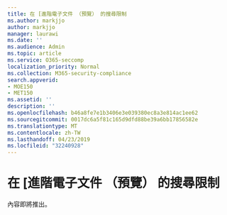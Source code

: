 ```yaml
---
title: 在 [進階電子文件 （預覽） 的搜尋限制
ms.author: markjjo
author: markjjo
manager: laurawi
ms.date: ''
ms.audience: Admin
ms.topic: article
ms.service: O365-seccomp
localization_priority: Normal
ms.collection: M365-security-compliance
search.appverid:
- MOE150
- MET150
ms.assetid: ''
description: ''
ms.openlocfilehash: b46a8fe7e1b3406e3e039380ec8a3e814ac1ee62
ms.sourcegitcommit: 0017dc6a5f81c165d9dfd88be39a6bb17856582e
ms.translationtype: MT
ms.contentlocale: zh-TW
ms.lasthandoff: 04/23/2019
ms.locfileid: "32240928"
---
```

# <a name="search-limits-in-advanced-ediscovery-preview"></a>在 [進階電子文件 （預覽） 的搜尋限制

內容即將推出。
